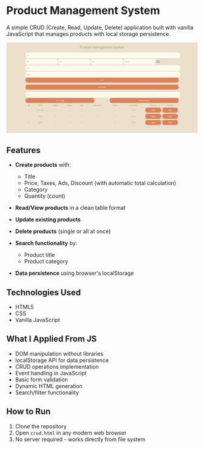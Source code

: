 # Product Management System

A simple CRUD (Create, Read, Update, Delete) application built with vanilla JavaScript that manages products with local storage persistence.

![Product Management System Screenshot](screenshot.png)

## Features

- **Create products** with:
  - Title
  - Price, Taxes, Ads, Discount (with automatic total calculation)
  - Category
  - Quantity (count)
  
- **Read/View products** in a clean table format
- **Update existing products**
- **Delete products** (single or all at once)
- **Search functionality** by:
  - Product title
  - Product category
- **Data persistence** using browser's localStorage

## Technologies Used

- HTML5
- CSS
- Vanilla JavaScript

## What I Applied From JS

- DOM manipulation without libraries
- localStorage API for data persistence
- CRUD operations implementation
- Event handling in JavaScript
- Basic form validation
- Dynamic HTML generation
- Search/filter functionality

## How to Run

1. Clone the repository
2. Open `crud.html` in any modern web browser
3. No server required - works directly from file system
